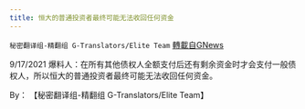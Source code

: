 ```yaml
---
title: 恒大的普通投资者最终可能无法收回任何资金
---
```

`秘密翻译组-精翻组 G-Translators/Elite Team` [轉載自GNews](https://gnews.org/zh-hans/1554019/)

9/17/2021 爆料人：在所有其他债权人全额支付后还有剩余资金时才会支付一般债权人，所以恒大的普通投资者最终可能无法收回任何资金。

By： 【秘密翻译组-精翻组 G-Translators/Elite Team】
